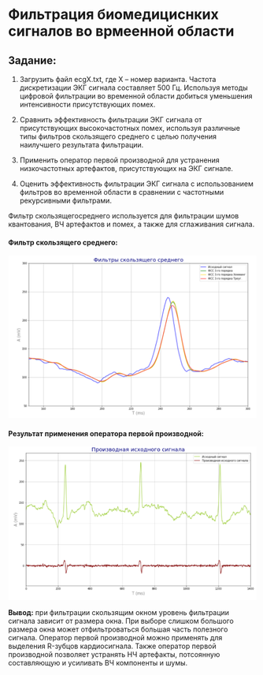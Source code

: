 # Фильтрация биомедициснких сигналов во врмеенной области

## Задание: 

1. Загрузить файл ecgX.txt, где X – номер варианта. Частота дискретизации ЭКГ сигнала составляет 500 Гц. Используя методы
цифровой фильтрации во временной области добиться уменьшения интенсивности присутствующих помех.

2. Сравнить эффективность фильтрации ЭКГ сигнала от присутствующих высокочастотных помех, используя различные типы
фильтров скользящего среднего с целью получения наилучшего результата фильтрации.

3. Применить оператор первой производной для устранения низкочастотных артефактов, присутствующих на ЭКГ сигнале.

4. Оценить эффективность фильтрации ЭКГ сигнала с использованием фильтров во временной области в сравнении с частотными рекурсивными фильтрами.

Фильтр скользящегосреднего используется для фильтрации шумов квантования, ВЧ артефактов и помех, а также для сглаживания сигнала.

#### Фильтр скользящего среднего: 

<p align="center">
 <img width="600px" src="Image/2/img1.png" alt="qr"/>
</p>

#### Результат применения оператора первой производной: 

<p align="center">
 <img width="600px" src="Image/2/img2.png" alt="qr"/>
</p>

**Вывод:** при фильтрации скользящим окном уровень фильтрации сигнала зависит от размера окна. При выборе слишком большого размера окна может отфильтроваться большая часть полезного сигнала. 
Оператор первой производной можно применять для выделения R-зубцов кардиосигнала. Также оператор первой производной позволяет устранять НЧ артефакты, потсоянную составляющую и усиливать ВЧ компоненты и шумы. 
